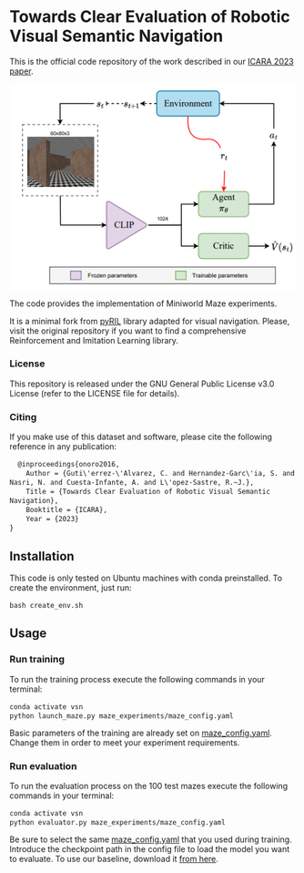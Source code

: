 # Towards Clear Evaluation of Robotic Visual Semantic Navigation

This is the official code repository of the work described in our [ICARA 2023 paper](https://gram.web.uah.es/data/publications/icara2023-gutierrez.pdf). 
<p align="center">
  <img src="./vsn_model.png" alt="VSN Model" title="Towards Clear Evaluation of Robotic Visual Semantic Navigation" width="652" zoom="343" align="center" />
</p>

The code provides the implementation of Miniworld Maze experiments.


It is a minimal fork from [pyRIL](https://github.com/SergioHdezG/pyRIL) library adapted for visual navigation. Please, visit the original repository if you want to find a comprehensive Reinforcement and Imitation Learning library.

### License

This repository is released under the GNU General Public License v3.0 License (refer to the LICENSE file for details).

### Citing

If you make use of this dataset and software, please cite the following reference in any publication:

	  @inproceedings{onoro2016,
        Author = {Guti\'errez-\'Alvarez, C. and Hernandez-Garc\'ia, S. and Nasri, N. and Cuesta-Infante, A. and L\'opez-Sastre, R.~J.},
        Title = {Towards Clear Evaluation of Robotic Visual Semantic Navigation},
        Booktitle = {ICARA},
        Year = {2023}
    }



## Installation

This code is only tested on Ubuntu machines with conda preinstalled. To create the environment, just run:

```shell
bash create_env.sh
```

## Usage

### Run training

To run the training process execute the following commands in your terminal: 

```shell
conda activate vsn
python launch_maze.py maze_experiments/maze_config.yaml
```

Basic parameters of the training are already set on [maze_config.yaml](maze_experiments/maze_config.yaml). Change them in order to meet your experiment requirements.

### Run evaluation

To run the evaluation process on the 100 test mazes execute the following commands in your terminal: 

```shell
conda activate vsn
python evaluator.py maze_experiments/maze_config.yaml
```

Be sure to select the same [maze_config.yaml](maze_experiments/maze_config.yaml) that you used during training. Introduce the checkpoint path in the config file to load the model you want to evaluate. To use our baseline, download it [from here](https://universidaddealcala-my.sharepoint.com/:u:/g/personal/gram_uah_es/ERUowTQbAvFHvCg5VJuzku8BeBrNx8kEizPpNiKVlRj8Mg?Download=1).
